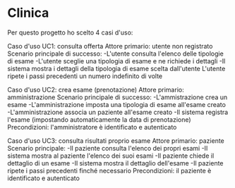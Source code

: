 # Clinica
Per questo progetto ho scelto 4 casi d'uso:

Caso d'uso UC1: consulta offerta
Attore primario: utente non registrato
Scenario principale di successo: 
  -L'utente consulta l'elenco delle tipologie di esame
  -L'utente sceglie una tipologia di esame e ne richiede i dettagli 
  -Il sistema mostra i dettagli della tipologia di esame scelta dall'utente
L'utente ripete i passi precedenti un numero indefinito di volte


Caso d'uso UC2: crea esame (prenotazione)
Attore primario: amministrazione
Scenario principale di successo: 
  -L'ammistrazione crea un esame
  -L'amministrazione imposta una tipologia di esame all'esame creato
  -L'amministrazione associa un paziente all'esame creato
  -Il sistema registra l'esame (impostando automaticamente la data di prenotazione)
Precondizioni: l'amministratore è identificato e autenticato

Caso d'uso UC3: consulta risultati proprio esame
Attore primario: paziente
Scenario principale:
  -Il paziente consulta l'elenco dei propri esami
  -Il sistema mostra al paziente l'elenco dei suoi esami
  -Il paziente chiede il dettaglio di un esame
  -Il sistema mostra il dettaglio dell'esame
  -Il paziente ripete i passi precedenti finché necessario
Precondizioni: il paziente è identificato e autenticato
